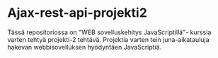 # Ajax-rest-api-projekti2
Tässä repositoriossa on "WEB sovelluskehitys JavaScriptillä"- kurssia varten tehtyä projekti-2 tehtävä. Projektia varten tein juna-aikatauluja hakevan webbisovelluksen hyödyntäen JavaScriptiä.
